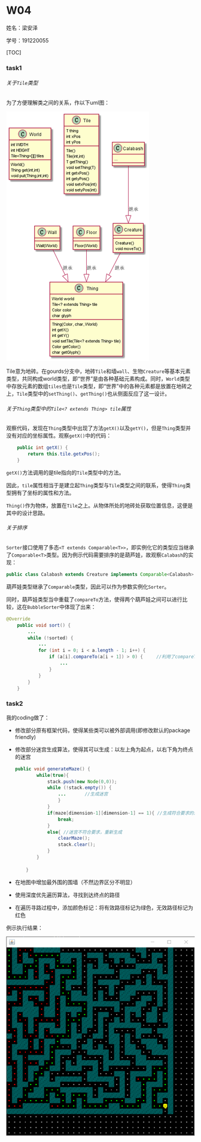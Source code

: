 # W04

姓名：梁安泽

学号：191220055

[TOC]

### task1

###### 关于`Tile`类型

为了方便理解类之间的关系，作以下uml图：

![](uml/class/class.png)

Tile意为地砖。在gourds分支中，地砖`Tile`和墙`wall`、生物`Creature`等基本元素类型，共同构成world类型，即“世界”是由各种基础元素构成。同时，`World`类型中存放元素的数组`tiles`也是`Tile`类型，即“世界”中的各种元素都是放置在地砖之上，`Tile`类型中的`setThing()`、`getThing()`也从侧面反应了这一设计。

###### 关于`Thing`类型中的`Tile<? extends Thing> tile`属性

观察代码，发现在`Thing`类型中出现了方法`getX()`以及`getY()`，但是`Thing`类型并没有对应的坐标属性。观察`getX()`中的代码：

```java
    public int getX() {
        return this.tile.getxPos();
    }
```

`getX()`方法调用的是tile指向的`Tile`类型中的方法。

因此，`tile`属性相当于是建立起`Thing`类型与`Tile`类型之间的联系，使得`Thing`类型拥有了坐标的属性和方法。

`Thing()`作为物体，放置在`Tile`之上。从物体所处的地砖处获取位置信息，这便是其中的设计思路。

###### 关于排序

`Sorter`接口使用了多态`<T extends Comparable<T>>`，即实例化它的类型应当继承了`Comparable<T>`类型。因为例示代码需要排序的是葫芦娃，故观察`Calabash`的实现：

```java
public class Calabash extends Creature implements Comparable<Calabash> {...}
```

葫芦娃类型继承了`Comparable`类型，因此可以作为参数实例化`Sorter`。

同时，葫芦娃类型当中重载了`compareTo`方法，使得两个葫芦娃之间可以进行比较，这在`BubbleSorter`中体现了出来：

```java
@Override
    public void sort() {
        ...
        while (!sorted) {
			...
            for (int i = 0; i < a.length - 1; i++) {
                if (a[i].compareTo(a[i + 1]) > 0) {		//利用了compareTo方法
                    ...
                }
            }
        }
    }
```



### task2

我的coding做了：

* 修改部分原有框架代码，使得某些类可以被外部调用(即修改默认的package friendly)

* 修改部分迷宫生成算法，使得其可以生成：以左上角为起点，以右下角为终点的迷宫

  ```java
  public void generateMaze() {
          while(true){
              stack.push(new Node(0,0));
              while (!stack.empty()) {
                  ...		//生成迷宫     
                  }
              }
              if(maze[dimension-1][dimension-1] == 1){ //生成符合要求的迷宫
                  break;
              }
              else{ //迷宫不符合要求，重新生成
                  clearMaze();
                  stack.clear();
              }
          }
          
      }
  ```

* 在地图中增加最外围的围墙（不然边界区分不明显）

* 使用深度优先遍历算法，寻找到达终点的路径

* 在遍历寻路过程中，添加颜色标记：将有效路径标记为绿色，无效路径标记为红色

例示执行结果：

![](task2.png)

